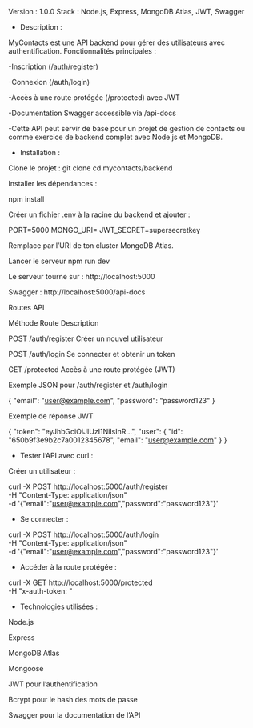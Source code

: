 Version : 1.0.0
Stack : Node.js, Express, MongoDB Atlas, JWT, Swagger

- Description :

MyContacts est une API backend pour gérer des utilisateurs avec authentification.
Fonctionnalités principales :

-Inscription (/auth/register)

-Connexion (/auth/login)

-Accès à une route protégée (/protected) avec JWT

-Documentation Swagger accessible via /api-docs

-Cette API peut servir de base pour un projet de gestion de contacts ou comme exercice de backend complet avec Node.js et MongoDB.

- Installation :

Clone le projet :
git clone <ton-repo-url>
cd mycontacts/backend

Installer les dépendances :

npm install


Créer un fichier .env à la racine du backend et ajouter :

PORT=5000
MONGO_URI=<ton-mongodb-atlas-connection-string>
JWT_SECRET=supersecretkey


Remplace <ton-mongodb-atlas-connection-string> par l’URI de ton cluster MongoDB Atlas.

Lancer le serveur
npm run dev

Le serveur tourne sur : http://localhost:5000

Swagger : http://localhost:5000/api-docs

Routes API

Méthode	Route	Description

POST	/auth/register	Créer un nouvel utilisateur

POST	/auth/login	Se connecter et obtenir un token

GET	/protected	Accès à une route protégée (JWT)


Exemple JSON pour /auth/register et /auth/login

{
  "email": "user@example.com",
  "password": "password123"
}

Exemple de réponse JWT

{
  "token": "eyJhbGciOiJIUzI1NiIsInR...",
  "user": {
    "id": "650b9f3e9b2c7a0012345678",
    "email": "user@example.com"
  }
}

- Tester l’API avec curl :

Créer un utilisateur :

curl -X POST http://localhost:5000/auth/register \
-H "Content-Type: application/json" \
-d '{"email":"user@example.com","password":"password123"}'


- Se connecter :

curl -X POST http://localhost:5000/auth/login \
-H "Content-Type: application/json" \
-d '{"email":"user@example.com","password":"password123"}'


- Accéder à la route protégée :

curl -X GET http://localhost:5000/protected \
-H "x-auth-token: <ton-token-JWT>"

- Technologies utilisées :

Node.js

Express

MongoDB Atlas

Mongoose

JWT pour l’authentification

Bcrypt pour le hash des mots de passe

Swagger pour la documentation de l’API
